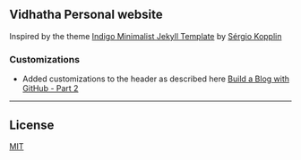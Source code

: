 ## Vidhatha Personal website

Inspired by the theme [Indigo Minimalist Jekyll Template](https://github.com/sergiokopplin/indigo) by [Sérgio Kopplin](https://github.com/sergiokopplin)

### Customizations
- Added customizations to the header as described here [Build a Blog with GitHub - Part 2](http://www.artiannaswamy.com/build-a-github-blog-part-2#different-headers)

---
## License

[MIT](https://github.com/vidhatha/vidhatha.github.io/blob/gh-pages/LICENSE)
